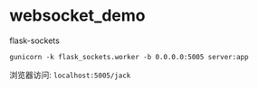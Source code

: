 # websocket_demo
flask-sockets


```
gunicorn -k flask_sockets.worker -b 0.0.0.0:5005 server:app
```

浏览器访问:
`localhost:5005/jack`